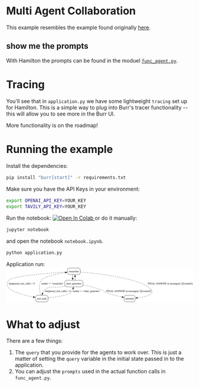 # Multi Agent Collaboration

This example resembles the example found originally [here](https://github.com/langchain-ai/langgraph/blob/main/examples/multi_agent/multi-agent-collaboration.ipynb).


## show me the prompts
With Hamilton the prompts can be found in the moduel [`func_agent.py`](func_agent.py).

# Tracing
You'll see that in `application.py` we
have some lightweight `tracing` set up for Hamilton. This is a simple way to plug into Burr's
tracer functionality -- this will allow you to see more in the Burr UI.

More functionality is on the roadmap!

# Running the example
Install the dependencies:

```bash
pip install "burr[start]" -r requirements.txt
```

Make sure you have the API Keys in your environment:

```bash
export OPENAI_API_KEY=YOUR_KEY
export TAVILY_API_KEY=YOUR_KEY
```

Run the notebook:
<a target="_blank" href="https://colab.research.google.com/github/dagworks-inc/burr/blob/main/examples/multi-agent-collaboration/hamilton/notebook.ipynb">
  <img src="https://colab.research.google.com/assets/colab-badge.svg" alt="Open In Colab"/>
</a>
or do it manually:
```bash
jupyter notebook
```
and open the notebook `notebook.ipynb`.

```bash
python application.py
```
Application run:
![hamilton image](statemachine.png)

# What to adjust
There are a few things:

1. The `query` that you provide for the agents to work over. This is just a matter of setting the `query` variable in
the initial state passed in to the application.
2. You can adjust the `prompts` used in the actual function calls in `func_agent.py`.
